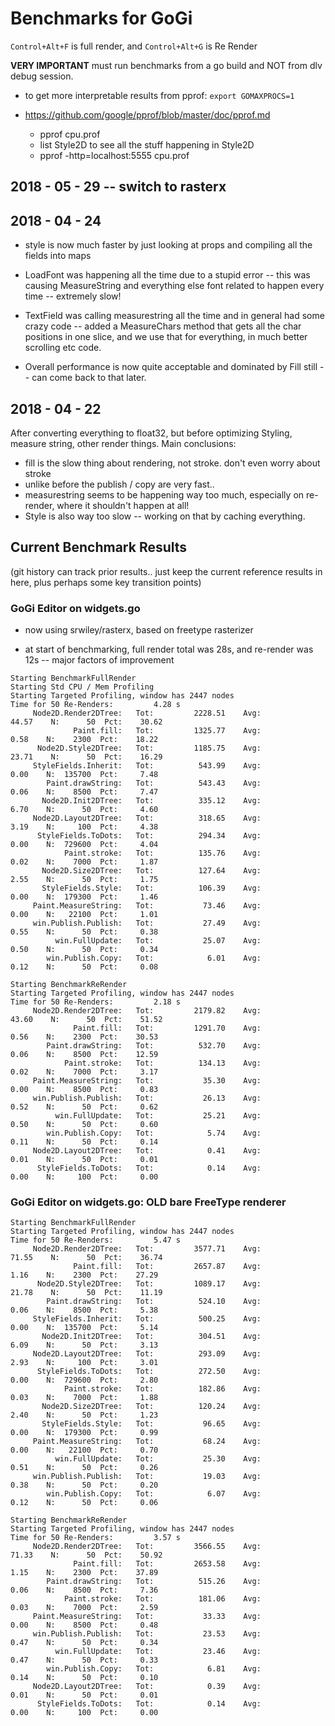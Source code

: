 # Benchmarks for GoGi

`Control+Alt+F` is full render, and `Control+Alt+G` is Re Render

**VERY IMPORTANT** must run benchmarks from a go build and NOT from dlv debug session.

* to get more interpretable results from pprof: `export GOMAXPROCS=1`

* https://github.com/google/pprof/blob/master/doc/pprof.md
	+ pprof cpu.prof 
	+ list Style2D to see all the stuff happening in Style2D
	+ pprof -http=localhost:5555 cpu.prof

## 2018 - 05 - 29 -- switch to rasterx



## 2018 - 04 - 24

* style is now much faster by just looking at props and compiling all the fields into maps

* LoadFont was happening all the time due to a stupid error -- this was causing MeasureString and everything else font related to happen every time -- extremely slow!

* TextField was calling measurestring all the time and in general had some crazy code -- added a MeasureChars method that gets all the char positions in one slice, and we use that for everything, in much better scrolling etc code.

* Overall performance is now quite acceptable and dominated by Fill still -- can come back to that later.

## 2018 - 04 - 22

After converting everything to float32, but before optimizing Styling, measure
string, other render things.  Main conclusions:
* fill is the slow thing about rendering, not stroke.  don't even worry about stroke
* unlike before the publish / copy are very fast..
* measurestring seems to be happening way too much, especially on re-render, where it shouldn't happen at all!
* Style is also way too slow -- working on that by caching everything.


## Current Benchmark Results

(git history can track prior results.. just keep the current reference results in here, plus perhaps some key transition points)

### GoGi Editor on widgets.go

* now using srwiley/rasterx, based on freetype rasterizer

* at start of benchmarking, full render total was 28s, and re-render was 12s -- major factors of improvement

```
Starting BenchmarkFullRender
Starting Std CPU / Mem Profiling
Starting Targeted Profiling, window has 2447 nodes
Time for 50 Re-Renders:         4.28 s
     Node2D.Render2DTree:	Tot:	     2228.51	Avg:	       44.57	N:	    50	Pct:	30.62
              Paint.fill:	Tot:	     1325.77	Avg:	        0.58	N:	  2300	Pct:	18.22
      Node2D.Style2DTree:	Tot:	     1185.75	Avg:	       23.71	N:	    50	Pct:	16.29
     StyleFields.Inherit:	Tot:	      543.99	Avg:	        0.00	N:	135700	Pct:	 7.48
        Paint.drawString:	Tot:	      543.43	Avg:	        0.06	N:	  8500	Pct:	 7.47
       Node2D.Init2DTree:	Tot:	      335.12	Avg:	        6.70	N:	    50	Pct:	 4.60
     Node2D.Layout2DTree:	Tot:	      318.65	Avg:	        3.19	N:	   100	Pct:	 4.38
      StyleFields.ToDots:	Tot:	      294.34	Avg:	        0.00	N:	729600	Pct:	 4.04
            Paint.stroke:	Tot:	      135.76	Avg:	        0.02	N:	  7000	Pct:	 1.87
       Node2D.Size2DTree:	Tot:	      127.64	Avg:	        2.55	N:	    50	Pct:	 1.75
       StyleFields.Style:	Tot:	      106.39	Avg:	        0.00	N:	179300	Pct:	 1.46
     Paint.MeasureString:	Tot:	       73.46	Avg:	        0.00	N:	 22100	Pct:	 1.01
     win.Publish.Publish:	Tot:	       27.49	Avg:	        0.55	N:	    50	Pct:	 0.38
          win.FullUpdate:	Tot:	       25.07	Avg:	        0.50	N:	    50	Pct:	 0.34
        win.Publish.Copy:	Tot:	        6.01	Avg:	        0.12	N:	    50	Pct:	 0.08
```

```
Starting BenchmarkReRender
Starting Targeted Profiling, window has 2447 nodes
Time for 50 Re-Renders:         2.18 s
     Node2D.Render2DTree:	Tot:	     2179.82	Avg:	       43.60	N:	    50	Pct:	51.52
              Paint.fill:	Tot:	     1291.70	Avg:	        0.56	N:	  2300	Pct:	30.53
        Paint.drawString:	Tot:	      532.70	Avg:	        0.06	N:	  8500	Pct:	12.59
            Paint.stroke:	Tot:	      134.13	Avg:	        0.02	N:	  7000	Pct:	 3.17
     Paint.MeasureString:	Tot:	       35.30	Avg:	        0.00	N:	  8500	Pct:	 0.83
     win.Publish.Publish:	Tot:	       26.13	Avg:	        0.52	N:	    50	Pct:	 0.62
          win.FullUpdate:	Tot:	       25.21	Avg:	        0.50	N:	    50	Pct:	 0.60
        win.Publish.Copy:	Tot:	        5.74	Avg:	        0.11	N:	    50	Pct:	 0.14
     Node2D.Layout2DTree:	Tot:	        0.41	Avg:	        0.01	N:	    50	Pct:	 0.01
      StyleFields.ToDots:	Tot:	        0.14	Avg:	        0.00	N:	   100	Pct:	 0.00
```


### GoGi Editor on widgets.go:  OLD bare FreeType renderer

```
Starting BenchmarkFullRender
Starting Targeted Profiling, window has 2447 nodes
Time for 50 Re-Renders:         5.47 s
     Node2D.Render2DTree:	Tot:	     3577.71	Avg:	       71.55	N:	    50	Pct:	36.74
              Paint.fill:	Tot:	     2657.87	Avg:	        1.16	N:	  2300	Pct:	27.29
      Node2D.Style2DTree:	Tot:	     1089.17	Avg:	       21.78	N:	    50	Pct:	11.19
        Paint.drawString:	Tot:	      524.10	Avg:	        0.06	N:	  8500	Pct:	 5.38
     StyleFields.Inherit:	Tot:	      500.25	Avg:	        0.00	N:	135700	Pct:	 5.14
       Node2D.Init2DTree:	Tot:	      304.51	Avg:	        6.09	N:	    50	Pct:	 3.13
     Node2D.Layout2DTree:	Tot:	      293.09	Avg:	        2.93	N:	   100	Pct:	 3.01
      StyleFields.ToDots:	Tot:	      272.50	Avg:	        0.00	N:	729600	Pct:	 2.80
            Paint.stroke:	Tot:	      182.86	Avg:	        0.03	N:	  7000	Pct:	 1.88
       Node2D.Size2DTree:	Tot:	      120.24	Avg:	        2.40	N:	    50	Pct:	 1.23
       StyleFields.Style:	Tot:	       96.65	Avg:	        0.00	N:	179300	Pct:	 0.99
     Paint.MeasureString:	Tot:	       68.24	Avg:	        0.00	N:	 22100	Pct:	 0.70
          win.FullUpdate:	Tot:	       25.30	Avg:	        0.51	N:	    50	Pct:	 0.26
     win.Publish.Publish:	Tot:	       19.03	Avg:	        0.38	N:	    50	Pct:	 0.20
        win.Publish.Copy:	Tot:	        6.07	Avg:	        0.12	N:	    50	Pct:	 0.06
```

```
Starting BenchmarkReRender
Starting Targeted Profiling, window has 2447 nodes
Time for 50 Re-Renders:         3.57 s
     Node2D.Render2DTree:	Tot:	     3566.55	Avg:	       71.33	N:	    50	Pct:	50.92
              Paint.fill:	Tot:	     2653.58	Avg:	        1.15	N:	  2300	Pct:	37.89
        Paint.drawString:	Tot:	      515.26	Avg:	        0.06	N:	  8500	Pct:	 7.36
            Paint.stroke:	Tot:	      181.06	Avg:	        0.03	N:	  7000	Pct:	 2.59
     Paint.MeasureString:	Tot:	       33.33	Avg:	        0.00	N:	  8500	Pct:	 0.48
     win.Publish.Publish:	Tot:	       23.53	Avg:	        0.47	N:	    50	Pct:	 0.34
          win.FullUpdate:	Tot:	       23.46	Avg:	        0.47	N:	    50	Pct:	 0.33
        win.Publish.Copy:	Tot:	        6.81	Avg:	        0.14	N:	    50	Pct:	 0.10
     Node2D.Layout2DTree:	Tot:	        0.39	Avg:	        0.01	N:	    50	Pct:	 0.01
      StyleFields.ToDots:	Tot:	        0.14	Avg:	        0.00	N:	   100	Pct:	 0.00
```

